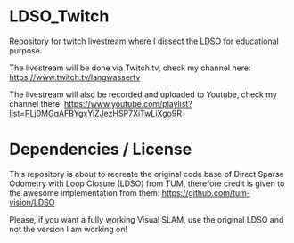 # LDSO_Twitch
Repository for twitch livestream where I dissect the LDSO for educational purpose

The livestream will be done via Twitch.tv, check my channel here: https://www.twitch.tv/langwassertv

The livestream will also be recorded and uploaded to Youtube, check my channel there: https://www.youtube.com/playlist?list=PLj0MGqAFBYgxYiZJezHSP7XiTwLiXgo9R

# Dependencies / License

This repository is about to recreate the original code base of Direct Sparse Odometry with Loop Closure (LDSO) from TUM, therefore credit is given to the awesome implementation from them:
https://github.com/tum-vision/LDSO

Please, if you want a fully working Visual SLAM, use the original LDSO and not the version I am working on!



